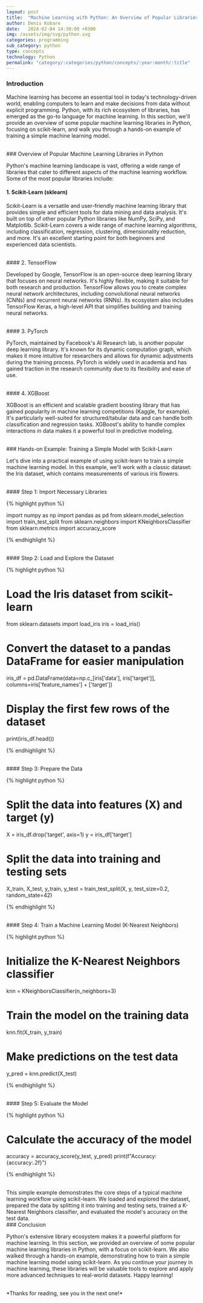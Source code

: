 ```yaml
---
layout: post
title:  "Machine Learning with Python: An Overview of Popular Libraries and a Hands-on Example"
author: Denis Kobare
date:   2024-02-04 14:30:00 +0300
img: /assets/img/svg/python.svg
categories: programming
sub_category: python
type: concepts
technology: Python
permalink: "category/:categories/python/concepts/:year:month/:title"
---
```



### Introduction

Machine learning has become an essential tool in today's technology-driven world, 
enabling computers to learn and make decisions from data without explicit 
programming. Python, with its rich ecosystem of libraries, has emerged as the 
go-to language for machine learning. In this section, we'll provide an overview 
of some popular machine learning libraries in Python, focusing on scikit-learn, 
and walk you through a hands-on example of training a simple machine learning 
model.



<br>
### Overview of Popular Machine Learning Libraries in Python

Python's machine learning landscape is vast, offering a wide range of libraries 
that cater to different aspects of the machine learning workflow. Some of the 
most popular libraries include:


#### 1. Scikit-Learn (sklearn)

Scikit-Learn is a versatile and user-friendly machine learning library that 
provides simple and efficient tools for data mining and data analysis. It's 
built on top of other popular Python libraries like NumPy, SciPy, and Matplotlib. 
Scikit-Learn covers a wide range of machine learning algorithms, including 
classification, regression, clustering, dimensionality reduction, and more. It's 
an excellent starting point for both beginners and experienced data scientists.



<br>
#### 2. TensorFlow

Developed by Google, TensorFlow is an open-source deep learning library that 
focuses on neural networks. It's highly flexible, making it suitable for both 
research and production. TensorFlow allows you to create complex neural network 
architectures, including convolutional neural networks (CNNs) and recurrent 
neural networks (RNNs). Its ecosystem also includes TensorFlow Keras, a 
high-level API that simplifies building and training neural networks.



<br>
#### 3. PyTorch

PyTorch, maintained by Facebook's AI Research lab, is another popular deep 
learning library. It's known for its dynamic computation graph, which makes it 
more intuitive for researchers and allows for dynamic adjustments during the 
training process. PyTorch is widely used in academia and has gained traction in 
the research community due to its flexibility and ease of use.



<br>
#### 4. XGBoost

XGBoost is an efficient and scalable gradient boosting library that has gained 
popularity in machine learning competitions (Kaggle, for example). It's 
particularly well-suited for structured/tabular data and can handle both 
classification and regression tasks. XGBoost's ability to handle complex 
interactions in data makes it a powerful tool in predictive modeling.



<br>
### Hands-on Example: Training a Simple Model with Scikit-Learn

Let's dive into a practical example of using scikit-learn to train a simple 
machine learning model. In this example, we'll work with a classic dataset: 
the Iris dataset, which contains measurements of various iris flowers.



<br>
#### Step 1: Import Necessary Libraries

{% highlight python %}

import numpy as np
import pandas as pd
from sklearn.model_selection import train_test_split
from sklearn.neighbors import KNeighborsClassifier
from sklearn.metrics import accuracy_score

{% endhighlight %}



<br>
#### Step 2: Load and Explore the Dataset

{% highlight python %}

# Load the Iris dataset from scikit-learn
from sklearn.datasets import load_iris
iris = load_iris()

# Convert the dataset to a pandas DataFrame for easier manipulation
iris_df = pd.DataFrame(data=np.c_[iris['data'], iris['target']],
                       columns=iris['feature_names'] + ['target'])

# Display the first few rows of the dataset
print(iris_df.head())

{% endhighlight %}



<br>
#### Step 3: Prepare the Data

{% highlight python %}

# Split the data into features (X) and target (y)
X = iris_df.drop('target', axis=1)
y = iris_df['target']

# Split the data into training and testing sets
X_train, X_test, y_train, y_test = train_test_split(X, y, test_size=0.2, random_state=42)

{% endhighlight %}



<br>
#### Step 4: Train a Machine Learning Model (K-Nearest Neighbors)

{% highlight python %}

# Initialize the K-Nearest Neighbors classifier
knn = KNeighborsClassifier(n_neighbors=3)

# Train the model on the training data
knn.fit(X_train, y_train)

# Make predictions on the test data
y_pred = knn.predict(X_test)

{% endhighlight %}



<br>
#### Step 5: Evaluate the Model

{% highlight python %}

# Calculate the accuracy of the model
accuracy = accuracy_score(y_test, y_pred)
print(f"Accuracy: {accuracy:.2f}")

{% endhighlight %}



<br>
This simple example demonstrates the core steps of a typical machine learning 
workflow using scikit-learn. We loaded and explored the dataset, prepared the 
data by splitting it into training and testing sets, trained a K-Nearest 
Neighbors classifier, and evaluated the model's accuracy on the test data.



<br>
### Conclusion

Python's extensive library ecosystem makes it a powerful platform for machine 
learning. In this section, we provided an overview of some popular machine 
learning libraries in Python, with a focus on scikit-learn. We also walked 
through a hands-on example, demonstrating how to train a simple machine 
learning model using scikit-learn. As you continue your journey in machine 
learning, these libraries will be valuable tools to explore and apply more 
advanced techniques to real-world datasets. Happy learning!



<br>
*Thanks for reading, see you in the next one!*
